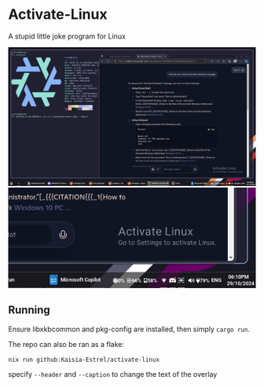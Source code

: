 # Activate-Linux

A stupid little joke program for Linux

![Fullscreen view, showing Activate-Linux on the corner](./resources/sample.png)
![Closeup view of Activate-Linux](./resources/closeup.png)

## Running

Ensure libxkbcommon and pkg-config are installed, then simply `cargo run`.

The repo can also be ran as a flake:
```
nix run github:Kaisia-Estrel/activate-linux
```

specify `--header` and `--caption` to change the text of the overlay
